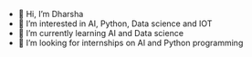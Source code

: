 - 👋 Hi, I’m Dharsha
- 👀 I’m interested in AI, Python, Data science and IOT
- 🌱 I’m currently learning AI and Data science
- 💞️ I’m looking for internships on AI and Python programming


<!---
TharsayaniMohan001/TharsayaniMohan001 is a ✨ special ✨ repository because its `README.md` (this file) appears on your GitHub profile.
You can click the Preview link to take a look at your changes.
--->
